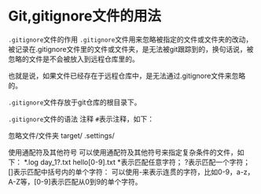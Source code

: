 # Git,gitignore文件的用法
`.gitignore`文件的作用
`.gitignore`文件用来忽略被指定的文件或文件夹的改动，被记录在.gitignore文件里的文件或文件夹，是无法被git跟踪到的，换句话说，被忽略的文件是不会被放入到远程仓库里的。

也就是说，如果文件已经存在于远程仓库中，是无法通过.gitignore文件来忽略的。

`.gitignore`文件存放于git仓库的根目录下。

`.gitignore`文件的语法
注释
`#`表示注释，如下：

忽略文件/文件夹
target/
.settings/


使用通配符及其他符号
可以使用通配符及其他符号来指定复杂条件的文件，如下：
*.log
day_1?.txt
hello[0-9].txt
*表示匹配任意字符；
?表示匹配一个字符；
[]表示匹配中括号内的单个字符：
可以使用-来表示连贯的字符，比如0-9，a-z，A-Z等，[0-9]表示匹配从0到9的单个字符。
    